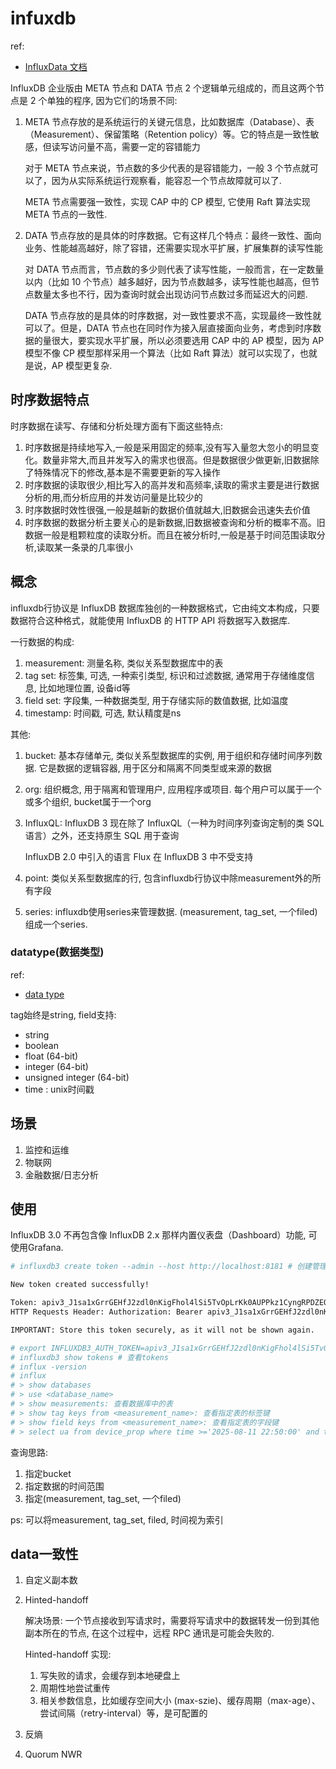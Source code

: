 # infuxdb
ref:
- [InfluxData 文档](https://docs.influxdb.org.cn/)

InfluxDB 企业版由 META 节点和 DATA 节点 2 个逻辑单元组成的，而且这两个节点是 2 个单独的程序, 因为它们的场景不同:
1. META 节点存放的是系统运行的关键元信息，比如数据库（Database）、表（Measurement）、保留策略（Retention policy）等。它的特点是一致性敏感，但读写访问量不高，需要一定的容错能力

	对于 META 节点来说，节点数的多少代表的是容错能力，一般 3 个节点就可以了，因为从实际系统运行观察看，能容忍一个节点故障就可以了.

	META 节点需要强一致性，实现 CAP 中的 CP 模型, 它使用 Raft 算法实现 META 节点的一致性.
1. DATA 节点存放的是具体的时序数据。它有这样几个特点：最终一致性、面向业务、性能越高越好，除了容错，还需要实现水平扩展，扩展集群的读写性能

	对 DATA 节点而言，节点数的多少则代表了读写性能，一般而言，在一定数量以内（比如 10 个节点）越多越好，因为节点数越多，读写性能也越高，但节点数量太多也不行，因为查询时就会出现访问节点数过多而延迟大的问题.

	DATA 节点存放的是具体的时序数据，对一致性要求不高，实现最终一致性就可以了。但是，DATA 节点也在同时作为接入层直接面向业务，考虑到时序数据的量很大，要实现水平扩展，所以必须要选用 CAP 中的 AP 模型，因为 AP 模型不像 CP 模型那样采用一个算法（比如 Raft 算法）就可以实现了，也就是说，AP 模型更复杂.

## 时序数据特点
时序数据在读写、存储和分析处理方面有下面这些特点: 
1. 时序数据是持续地写入,一般是采用固定的频率,没有写入量忽大忽小的明显变化。数量非常大,而且并发写入的需求也很高。但是数据很少做更新,旧数据除了特殊情况下的修改,基本是不需要更新的写入操作 
1. 时序数据的读取很少,相比写入的高并发和高频率,读取的需求主要是进行数据分析的用,而分析应用的并发访问量是比较少的
1. 时序数据时效性很强,一般是越新的数据价值就越大,旧数据会迅速失去价值
1. 时序数据的数据分析主要关心的是新数据,旧数据被查询和分析的概率不高。旧数据一般是粗颗粒度的读取分析。而且在被分析时,一般是基于时间范围读取分析,读取某一条录的几率很小

## 概念
influxdb行协议是 InfluxDB 数据库独创的一种数据格式，它由纯文本构成，只要数据符合这种格式，就能使用 InfluxDB 的 HTTP API 将数据写入数据库.

一行数据的构成:
1. measurement: 测量名称, 类似关系型数据库中的表
1. tag set: 标签集, 可选, 一种索引类型, 标识和过滤数据, 通常用于存储维度信息, 比如地理位置, 设备id等
1. field set: 字段集, 一种数据类型, 用于存储实际的数值数据, 比如温度
1. timestamp: 时间戳, 可选, 默认精度是ns

其他:
1. bucket: 基本存储单元, 类似关系型数据库的实例, 用于组织和存储时间序列数据. 它是数据的逻辑容器, 用于区分和隔离不同类型或来源的数据
1. org: 组织概念, 用于隔离和管理用户, 应用程序或项目. 每个用户可以属于一个或多个组织, bucket属于一个org
1. InfluxQL: InfluxDB 3 现在除了 InfluxQL（一种为时间序列查询定制的类 SQL 语言）之外，还支持原生 SQL 用于查询

	InfluxDB 2.0 中引入的语言 Flux 在 InfluxDB 3 中不受支持
1. point: 类似关系型数据库的行, 包含influxdb行协议中除measurement外的所有字段
1. series: influxdb使用series来管理数据. (measurement, tag_set, 一个filed)组成一个series.

### datatype(数据类型)
ref:
- [data type](https://docs.influxdata.com/influxdb3/core/reference/glossary/#data-type)

tag始终是string, field支持:
- string
- boolean
- float (64-bit)
- integer (64-bit)
- unsigned integer (64-bit)
- time : unix时间戳

## 场景
1. 监控和运维
1. 物联网
1. 金融数据/日志分析

## 使用
InfluxDB 3.0 不再包含像 InfluxDB 2.x 那样内置仪表盘（Dashboard）功能, 可使用Grafana.

```bash
# influxdb3 create token --admin --host http://localhost:8181 # 创建管理员令牌

New token created successfully!

Token: apiv3_J1sa1xGrrGEHfJ2zdl0nKigFhol4lSi5TvOpLrKk0AUPPkz1CyngRPDZEOkjXJCEm1AYfzKk8uJaEsf0MkF0Ww
HTTP Requests Header: Authorization: Bearer apiv3_J1sa1xGrrGEHfJ2zdl0nKigFhol4lSi5TvOpLrKk0AUPPkz1CyngRPDZEOkjXJCEm1AYfzKk8uJaEsf0MkF0Ww

IMPORTANT: Store this token securely, as it will not be shown again.

# export INFLUXDB3_AUTH_TOKEN=apiv3_J1sa1xGrrGEHfJ2zdl0nKigFhol4lSi5TvOpLrKk0AUPPkz1CyngRPDZEOkjXJCEm1AYfzKk8uJaEsf0MkF0Ww
# influxdb3 show tokens # 查看tokens
# influx -version
# influx
# > show databases
# > use <database_name>
# > show measurements: 查看数据库中的表
# > show tag keys from <measurement_name>: 查看指定表的标签键
# > show field keys from <measurement_name>: 查看指定表的字段键
# > select ua from device_prop where time >='2025-08-11 22:50:00' and time <='2025-08-11 23:10:00' and uuid='1757904264136532677'; # influxdb time都是基于UTC
```

查询思路:
1. 指定bucket
1. 指定数据的时间范围
1. 指定(measurement, tag_set, 一个filed)

ps: 可以将measurement, tag_set, filed, 时间视为索引

## data一致性
1. 自定义副本数
1. Hinted-handoff
	
	解决场景: 一个节点接收到写请求时，需要将写请求中的数据转发一份到其他副本所在的节点, 在这个过程中，远程 RPC 通讯是可能会失败的.

	Hinted-handoff 实现:
	1. 写失败的请求，会缓存到本地硬盘上
	1. 周期性地尝试重传
	1. 相关参数信息，比如缓存空间大小 (max-szie)、缓存周期（max-age）、尝试间隔（retry-interval）等，是可配置的
1. 反熵
1. Quorum NWR
